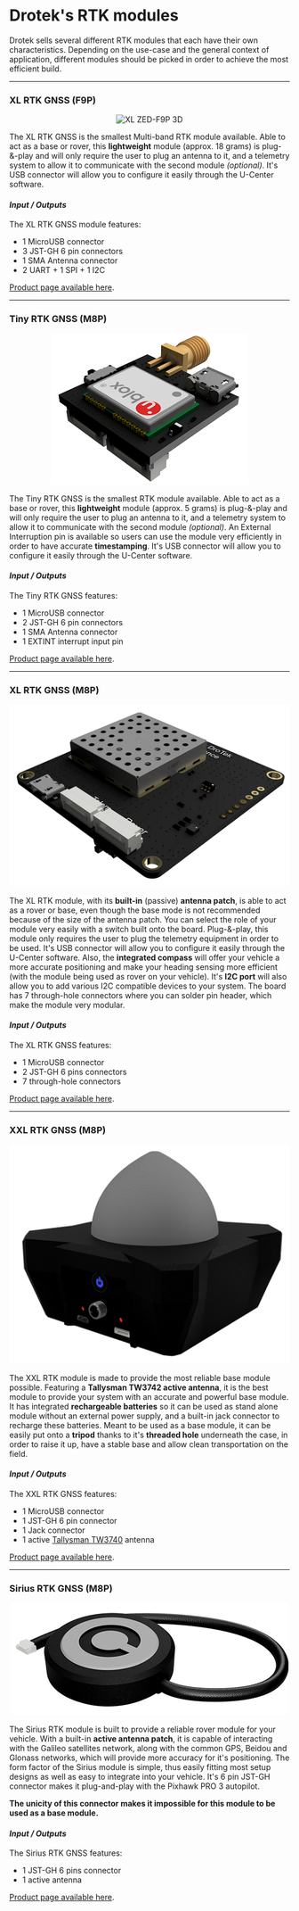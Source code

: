 # Drotek's RTK modules

Drotek sells several different RTK modules that each have their own characteristics. Depending on the use-case and the general context of application, different modules should be picked in order to achieve the most efficient build.

-----


### XL RTK GNSS (F9P)

<p align="center">
  <img src="./images/XLF93D.png?raw=true" alt="XL ZED-F9P 3D"/>
</p>

The XL RTK GNSS is the smallest Multi-band RTK module available. Able to act as a base or rover, this **lightweight** module (approx. 18 grams) is plug-&-play and will only require the user to plug an antenna to it, and a telemetry system to allow it to communicate with the second module _(optional)_. It's USB connector will allow you to configure it easily through the U-Center software.

#### _Input / Outputs_

The XL RTK GNSS module features:

* 1 MicroUSB connector
* 3 JST-GH 6 pin connectors
* 1 SMA Antenna connector
* 2 UART + 1 SPI + 1 I2C

[Product page available here](https://store.drotek.com/en/gps/891-rtk-zed-f9p-gps-8944595424662.html).

-----


### Tiny RTK GNSS (M8P)

<p align="center">
  <img src="./images/tiny3D.png?raw=true" alt="Tiny 3D"/>
</p>

The Tiny RTK GNSS is the smallest RTK module available. Able to act as a base or rover, this **lightweight** module (approx. 5 grams) is plug-&-play and will only require the user to plug an antenna to it, and a telemetry system to allow it to communicate with the second module _(optional)_. An External Interruption pin is available so users can use the module very efficiently in order to have accurate **timestamping**. It's USB connector will allow you to configure it easily through the U-Center software.

#### _Input / Outputs_

The Tiny RTK GNSS features:

* 1 MicroUSB connector
* 2 JST-GH 6 pin connectors
* 1 SMA Antenna connector
* 1 EXTINT interrupt input pin

[Product page available here](https://store.drotek.com/gps/794-636-tiny-rtk-gps-neo-m8p-2-8944595119827.html#/105-case-without/116-antenna-without).

-----


### XL RTK GNSS (M8P)

<p align="center">
  <img src="./images/xl3D.png?raw=true" alt="XL RTK 3D"/>
</p>


The XL RTK module, with its **built-in** (passive) **antenna patch**, is able to act as a rover or base, even though the base mode is not recommended because of the size of the antenna patch. You can select the role of your module very easily with a switch built onto the board. Plug-&-play, this module only requires the user to plug the telemetry equipment in order to be used. It's USB connector will allow you to configure it easily through the U-Center software. Also, the **integrated compass** will offer your vehicle a more accurate positioning and make your heading sensing more efficient (with the module being used as rover on your vehicle). It's **I2C port** will also allow you to add various I2C compatible devices to your system. The board has 7 through-hole connectors where you can solder pin header, which make the module very modular.

#### _Input / Outputs_

The XL RTK GNSS features:

* 1 MicroUSB connector
* 2 JST-GH 6 pins connectors
* 7 through-hole connectors

[Product page available here](https://store.drotek.com/gps/881-xl-rtk-gps-neo-m8p-rover-8944595120625.html).

-----


### XXL RTK GNSS (M8P)

<p align="center">
  <img src="./images/xxl3D.png?raw=true" alt="XXL RTK 3D"/>
</p>

The XXL RTK module is made to provide the most reliable base module possible. Featuring a **Tallysman TW3742 active antenna**, it is the best module to provide your system with an accurate and powerful base module. It has integrated **rechargeable batteries** so it can be used as stand alone module without an external power supply, and a built-in jack connector to recharge these batteries. Meant to be used as a base module, it can be easily put onto a **tripod** thanks to it's **threaded hole** underneath the case, in order to raise it up, have a stable base and allow clean transportation on the field.

#### _Input / Outputs_

The XXL RTK GNSS features:

* 1 MicroUSB connector
* 1 JST-GH 6 pin connector
* 1 Jack connector
* 1 active [Tallysman TW3740](http://www.tallysman.com/index.php/gnss/products/antennas-gpsbeidougalileoglonass/tw3740-tw3742/) antenna

[Product page available here](https://store.drotek.com/gps/887-xxl-rtk-gps-neo-m8p-2-8944595119797.html).

-----


### Sirius RTK GNSS (M8P)

<p align="center">
  <img src="./images/sirius3D.png?raw=true" alt="Sirius 3D"/>
</p>

The Sirius RTK module is built to provide a reliable rover module for your vehicle. With a built-in **active antenna patch**, it is capable of interacting with the Galileo satellites network, along with the common GPS, Beidou and Glonass networks, which will provide more accuracy for it's positioning. The form factor of the Sirius module is simple, thus easily fitting most setup designs as well as easy to integrate into your vehicle. It's 6 pin JST-GH connector makes it plug-and-play with the Pixhawk PRO 3 autopilot.

**The unicity of this connector makes it impossible for this module to be used as a base module.**

#### _Input / Outputs_

The Sirius RTK GNSS features: 

* 1 JST-GH 6 pins connector
* 1 active antenna

[Product page available here](https://store.drotek.com/gps/864-sirius-rtk-gps-8944595120564.html).


